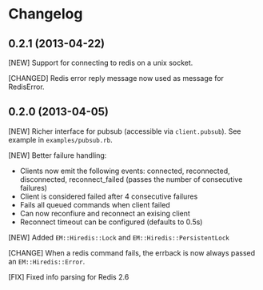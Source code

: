 # Changelog

## 0.2.1 (2013-04-22)

[NEW] Support for connecting to redis on a unix socket.

[CHANGED] Redis error reply message now used as message for RedisError.

## 0.2.0 (2013-04-05)

[NEW] Richer interface for pubsub (accessible via `client.pubsub`). See example in `examples/pubsub.rb`.

[NEW] Better failure handling:

  * Clients now emit the following events: connected, reconnected, disconnected, reconnect_failed (passes the number of consecutive failures)
  * Client is considered failed after 4 consecutive failures
  * Fails all queued commands when client failed
  * Can now reconfiure and reconnect an exising client
  * Reconnect timeout can be configured (defaults to 0.5s)

[NEW] Added `EM::Hiredis::Lock` and `EM::Hiredis::PersistentLock`

[CHANGE] When a redis command fails, the errback is now always passed an `EM::Hiredis::Error`.

[FIX] Fixed info parsing for Redis 2.6
